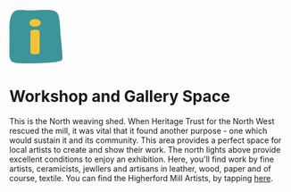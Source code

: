 ![max_pic](./things.png)
# Workshop and Gallery Space

This is the North weaving shed. When Heritage Trust for the North West rescued the mill, it was vital that it found another purpose - one which would sustain it and its community. This area provides a perfect space for local artists to create and show their work. The north lights above provide excellent conditions to enjoy an exhibition. Here, you'll find work by fine artists, ceramicists, jewllers and artisans in leather, wood, paper and of course, textile.
You can find the Higherford Mill Artists, by tapping [here](https://www.facebook.com/HigherfordMill).
